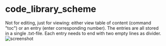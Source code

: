 # code_library_scheme
Not for editing, just for viewing: either view table of content (command "toc") or an entry (enter corresponding number). The entries are all stored in a single .txt-file. Each entry needs to end with two empty lines as divider.
![screenshot](https://user-images.githubusercontent.com/26798159/33559901-8997982a-d90e-11e7-9299-48c3c444f283.JPG)
